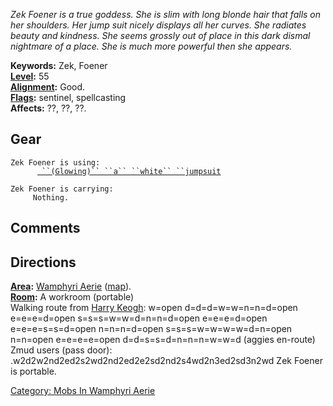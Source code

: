 *Zek Foener is a true goddess. She is slim with long blonde hair that
falls on her shoulders. Her jump suit nicely displays all her curves.
She radiates beauty and kindness. She seems grossly out of place in this
dark dismal nightmare of a place. She is much more powerful then she
appears.*

**Keywords:** Zek, Foener  
**[Level](Level.md "wikilink"):** 55  
**[Alignment](Alignment.md "wikilink"):** Good.  
**[Flags](:Category:_Mob_Types.md "wikilink"):** sentinel,
spellcasting  
**Affects:** ??, ??, ??.  

## Gear

`Zek Foener is using:`  
<worn on body>`      `[` ``(Glowing)`` ``a`` ``white`` ``jumpsuit`](White_Jumpsuit.md "wikilink")

`Zek Foener is carrying:`  
`     Nothing.`

## Comments

## Directions

**[Area](:Category:_Areas.md "wikilink"):** [Wamphyri
Aerie](:Category:_Wamphyri_Aerie.md "wikilink")
([map](Wamphyri_Aerie_Map.md "wikilink")).  
**[Room](:Category:_Rooms.md "wikilink"):** A workroom (portable)  
Walking route from [Harry Keogh](MobName.md "wikilink"): w=open
d=d=d=w=w=n=n=d=open e=e=e=d=open s=s=s=w=w=d=n=n=d=open e=e=e=d=open
e=e=e=s=s=d=open n=n=n=d=open s=s=s=w=w=w=w=d=n=open n=n=open
e=e=e=e=open d=d=s=s=d=n=n=n=w=w=d (aggies en-route)  
Zmud users (pass door):
.w2d2w2nd2ed2s2wd2nd2ed2e2sd2nd2s4wd2n3ed2sd3n2wd Zek Foener is
portable.  

[Category: Mobs In Wamphyri
Aerie](Category:_Mobs_In_Wamphyri_Aerie "wikilink")

